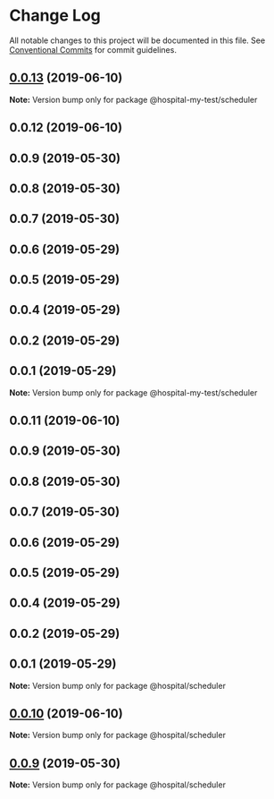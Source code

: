 # Change Log

All notable changes to this project will be documented in this file.
See [Conventional Commits](https://conventionalcommits.org) for commit guidelines.

## [0.0.13](https://github.com/zylqmjforever/hospital/compare/@hospital-my-test/scheduler@0.0.12...@hospital-my-test/scheduler@0.0.13) (2019-06-10)

**Note:** Version bump only for package @hospital-my-test/scheduler





## 0.0.12 (2019-06-10)



## 0.0.9 (2019-05-30)



## 0.0.8 (2019-05-30)



## 0.0.7 (2019-05-30)



## 0.0.6 (2019-05-29)



## 0.0.5 (2019-05-29)



## 0.0.4 (2019-05-29)



## 0.0.2 (2019-05-29)



## 0.0.1 (2019-05-29)

**Note:** Version bump only for package @hospital-my-test/scheduler





## 0.0.11 (2019-06-10)



## 0.0.9 (2019-05-30)



## 0.0.8 (2019-05-30)



## 0.0.7 (2019-05-30)



## 0.0.6 (2019-05-29)



## 0.0.5 (2019-05-29)



## 0.0.4 (2019-05-29)



## 0.0.2 (2019-05-29)



## 0.0.1 (2019-05-29)

**Note:** Version bump only for package @hospital/scheduler





## [0.0.10](https://github.com/zylqmjforever/hospital/compare/v0.0.9...v0.0.10) (2019-06-10)

**Note:** Version bump only for package @hospital/scheduler





## [0.0.9](https://github.com/zylqmjforever/hospital/compare/v0.0.8...v0.0.9) (2019-05-30)

**Note:** Version bump only for package @hospital/scheduler
